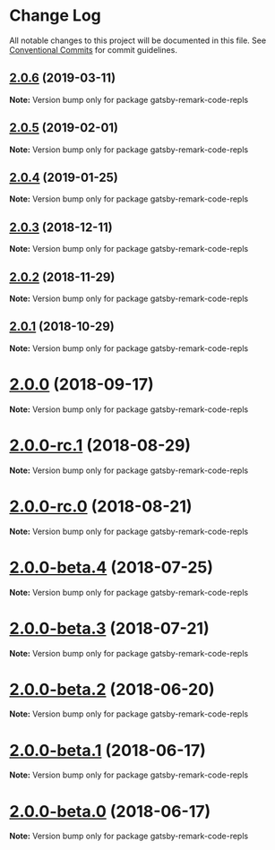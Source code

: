 # Change Log

All notable changes to this project will be documented in this file.
See [Conventional Commits](https://conventionalcommits.org) for commit guidelines.

## [2.0.6](https://github.com/gatsbyjs/gatsby/tree/master/packages/gatsby-remark-code-repls/compare/gatsby-remark-code-repls@2.0.5...gatsby-remark-code-repls@2.0.6) (2019-03-11)

**Note:** Version bump only for package gatsby-remark-code-repls

## [2.0.5](https://github.com/gatsbyjs/gatsby/tree/master/packages/gatsby-remark-code-repls/compare/gatsby-remark-code-repls@2.0.4...gatsby-remark-code-repls@2.0.5) (2019-02-01)

**Note:** Version bump only for package gatsby-remark-code-repls

## [2.0.4](https://github.com/gatsbyjs/gatsby/tree/master/packages/gatsby-remark-code-repls/compare/gatsby-remark-code-repls@2.0.3...gatsby-remark-code-repls@2.0.4) (2019-01-25)

**Note:** Version bump only for package gatsby-remark-code-repls

<a name="2.0.3"></a>

## [2.0.3](https://github.com/gatsbyjs/gatsby/tree/master/packages/gatsby-remark-code-repls/compare/gatsby-remark-code-repls@2.0.2...gatsby-remark-code-repls@2.0.3) (2018-12-11)

**Note:** Version bump only for package gatsby-remark-code-repls

<a name="2.0.2"></a>

## [2.0.2](https://github.com/gatsbyjs/gatsby/tree/master/packages/gatsby-remark-code-repls/compare/gatsby-remark-code-repls@2.0.1...gatsby-remark-code-repls@2.0.2) (2018-11-29)

**Note:** Version bump only for package gatsby-remark-code-repls

<a name="2.0.1"></a>

## [2.0.1](https://github.com/gatsbyjs/gatsby/tree/master/packages/gatsby-remark-code-repls/compare/gatsby-remark-code-repls@2.0.0...gatsby-remark-code-repls@2.0.1) (2018-10-29)

**Note:** Version bump only for package gatsby-remark-code-repls

<a name="2.0.0"></a>

# [2.0.0](https://github.com/gatsbyjs/gatsby/tree/master/packages/gatsby-remark-code-repls/compare/gatsby-remark-code-repls@2.0.0-rc.1...gatsby-remark-code-repls@2.0.0) (2018-09-17)

**Note:** Version bump only for package gatsby-remark-code-repls

<a name="2.0.0-rc.1"></a>

# [2.0.0-rc.1](https://github.com/gatsbyjs/gatsby/tree/master/packages/gatsby-remark-code-repls/compare/gatsby-remark-code-repls@2.0.0-rc.0...gatsby-remark-code-repls@2.0.0-rc.1) (2018-08-29)

**Note:** Version bump only for package gatsby-remark-code-repls

<a name="2.0.0-rc.0"></a>

# [2.0.0-rc.0](https://github.com/gatsbyjs/gatsby/tree/master/packages/gatsby-remark-code-repls/compare/gatsby-remark-code-repls@2.0.0-beta.4...gatsby-remark-code-repls@2.0.0-rc.0) (2018-08-21)

**Note:** Version bump only for package gatsby-remark-code-repls

<a name="2.0.0-beta.4"></a>

# [2.0.0-beta.4](https://github.com/gatsbyjs/gatsby/tree/master/packages/gatsby-remark-code-repls/compare/gatsby-remark-code-repls@2.0.0-beta.3...gatsby-remark-code-repls@2.0.0-beta.4) (2018-07-25)

**Note:** Version bump only for package gatsby-remark-code-repls

<a name="2.0.0-beta.3"></a>

# [2.0.0-beta.3](https://github.com/gatsbyjs/gatsby/tree/master/packages/gatsby-remark-code-repls/compare/gatsby-remark-code-repls@2.0.0-beta.2...gatsby-remark-code-repls@2.0.0-beta.3) (2018-07-21)

**Note:** Version bump only for package gatsby-remark-code-repls

<a name="2.0.0-beta.2"></a>

# [2.0.0-beta.2](https://github.com/gatsbyjs/gatsby/tree/master/packages/gatsby-remark-code-repls/compare/gatsby-remark-code-repls@2.0.0-beta.1...gatsby-remark-code-repls@2.0.0-beta.2) (2018-06-20)

**Note:** Version bump only for package gatsby-remark-code-repls

<a name="2.0.0-beta.1"></a>

# [2.0.0-beta.1](https://github.com/gatsbyjs/gatsby/tree/master/packages/gatsby-remark-code-repls/compare/gatsby-remark-code-repls@2.0.0-beta.0...gatsby-remark-code-repls@2.0.0-beta.1) (2018-06-17)

**Note:** Version bump only for package gatsby-remark-code-repls

<a name="2.0.0-beta.0"></a>

# [2.0.0-beta.0](https://github.com/gatsbyjs/gatsby/tree/master/packages/gatsby-remark-code-repls/compare/gatsby-remark-code-repls@1.0.11...gatsby-remark-code-repls@2.0.0-beta.0) (2018-06-17)

**Note:** Version bump only for package gatsby-remark-code-repls
